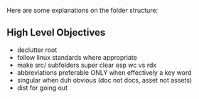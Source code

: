 Here are some explanations on the folder structure:

## High Level Objectives

- declutter root
- follow linux standards where appropriate
- make src/ subfolders super clear esp wc vs rdx
- abbreviations preferable ONLY when effectively a key word
- singular when duh obvious (doc not docs, asset not assets)
- dist for going out